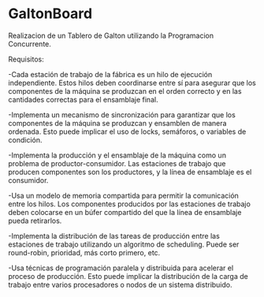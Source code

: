 # GaltonBoard

Realizacion de un Tablero de Galton utilizando la Programacion Concurrente.

Requisitos:

-Cada estación de trabajo de la fábrica es un hilo de ejecución independiente. Estos hilos deben coordinarse entre sí para asegurar que los componentes de la máquina se produzcan en el orden correcto y en las cantidades correctas para el ensamblaje final.

-Implementa un mecanismo de sincronización para garantizar que los componentes de la máquina se produzcan y ensamblen de manera ordenada. Esto puede implicar el uso de locks, semáforos, o variables de condición.

-Implementa la producción y el ensamblaje de la máquina como un problema de productor-consumidor. Las estaciones de trabajo que producen componentes son los productores, y la línea de ensamblaje es el consumidor.

-Usa un modelo de memoria compartida para permitir la comunicación entre los hilos. Los componentes producidos por las estaciones de trabajo deben colocarse en un búfer compartido del que la línea de ensamblaje pueda retirarlos.

-Implementa la distribución de las tareas de producción entre las estaciones de trabajo utilizando un algoritmo de scheduling. Puede ser round-robin, prioridad, más corto primero, etc.

-Usa técnicas de programación paralela y distribuida para acelerar el proceso de producción. Esto puede implicar la distribución de la carga de trabajo entre varios procesadores o nodos de un sistema distribuido.
